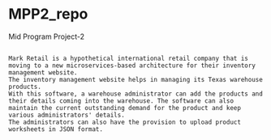 # MPP2_repo
Mid Program Project-2
~~~~~~~~~~~~~~~~~~~~~~~~~~~~~~~~~~~~~~~~~~~~~~~~~~~~~~~~~~~~~~~~~~~~~~~~~~~~~~~~~~~~~~~~~

Mark Retail is a hypothetical international retail company that is moving to a new microservices-based architecture for their inventory management website.
The inventory management website helps in managing its Texas warehouse products.
With this software, a warehouse administrator can add the products and their details coming into the warehouse. The software can also maintain the current outstanding demand for the product and keep various administrators' details.
The administrators can also have the provision to upload product worksheets in JSON format.
